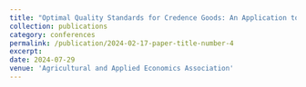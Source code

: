 ```yaml
---
title: "Optimal Quality Standards for Credence Goods: An Application to Organic Strawberries and the Commercial Availability Loophole"
collection: publications
category: conferences
permalink: /publication/2024-02-17-paper-title-number-4
excerpt: 
date: 2024-07-29
venue: 'Agricultural and Applied Economics Association'
---
```

